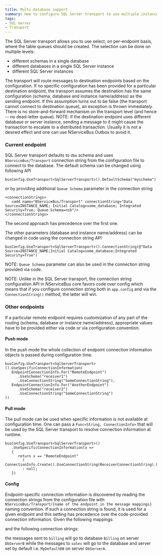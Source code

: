 ```yaml
---
title: Multi-database support
summary: How to configure SQL Server transport to use multiple instances of the database and route messages between them.
tags:
- SQL Server
- Transport
---
```


The SQL Server transport allows you to use select, on per-endpoint basis, where the table queues should be created. The selection can be done on multiple levels:
 * different schemas in a single database
 * different databases in a single SQL Server instance
 * different SQL Server instances

The transport will route messages to destination endpoints based on the configuration. If no specific configuration has been provided for a particular destination endpoint, the transport assumes the destination has the same configuration (schema, database and instance name/address) as the sending endpoint. If this assumption turns out to be false (the transport cannot connect to destination queue), an exception is thrown immediately. There is no store-and-forward mechanism on the transport level (and hence -- no dead-letter queue). 
NOTE: If the destination endpoint uses different database or server instance, sending a message to it might cause the transaction to escalate to a distributed transaction. Usually it is not a desired effect and one can use NServiceBus Outbox to avoid it.

### Current endpoint

SQL Server transport defaults to `dbo` schema and uses `NServiceBus/Transport` connection string from the configuration file to connect to the database. The default schema can be changed using following API

```
busConfig.UseTransport<SqlServerTransport>().DefaultSchema("myschema")
```

or by providing additional `Queue Schema` parameter in the connection string

```
<connectionStrings>
   <add name="NServiceBus/Transport" connectionString="Data Source=INSTANCE_NAME; Initial Catalog=some_database; Integrated Security=True; Queue Schema=nsb"/>
</connectionStrings>
```

The second approach has precedence over the first one.

The other parameters (database and instance name/address) can be changed in code using the connection string API

```
busConfig.UseTransport<SqlServerTransport>().ConnectionString(@"Data Source=INSTANCE_NAME;Initial Catalog=some_database;Integrated Security=True")
```

NOTE: `Queue Schema` parameter can also be used in the connection string provided via code.

NOTE: Unlike in the SQL Server transport, the connection string configuration API in NServiceBus core favors code over config which means that if you configure connection string both in `app.config` and via the `ConnectionString()` method, the latter will win.

### Other endpoints

If a particular remote endpoint requires customization of any part of the routing (schema, database or instance name/address), appropriate values have to be provided either via code or via configuration convention.

#### Push mode

In the push mode the whole collection of endpoint connection information objects is passed during configuration time.

```
busConfig.UseTransport<SqlServerTransport>().UseSpecificConnectionInformation(
   EndpointConnectionInfo.For("RemoteEndpoint")
      .UseSchema("receiver1")
      .UseConnectionString("SomeConnectionString"),
   EndpointConnectionInfo.For("AnotherEndpoint")
      .UseSchema("receiver2")
      .UseConnectionString("SomeConnectionString")
))
```

#### Pull mode

The pull mode can be used when specific information is not available at configuration time. One can pass a `Func<String, ConnectionInfo>` that will be used by the SQL Server transport to resolve connection information at runtime.

```
busConfig.UseTransport<SqlServerTransport>()
   .UseSpecificConnectionInformation(x =>
   {
      return x == "RemoteEndpoint" 
        ? ConnectionInfo.Create().UseConnectionString(ReceiverConnectionString).UseSchema("nsb") 
        : null;
   })
``` 

#### Config

Endpoint-specific connection information is discovered by reading the connection strings from the configuration file with `NServiceBus/Transport/{name of the endpoint in the message mappings}` naming convention. If such a connection string is found, it is used for a given endpoint and this setting has precedence over the code-provided connection information.
Given the following mappings:

<!-- import sqlserver-multidb-messagemapping -->

and the following connection strings:
 
<!-- import sqlserver-multidb-connectionstrings -->

the messages sent to `billing` will go to database `Billing` on server `DbServerB` while the messages to `sales` will go to the database and server set by default i.e. `MyDefaultDB` on server `DbServerA`.
